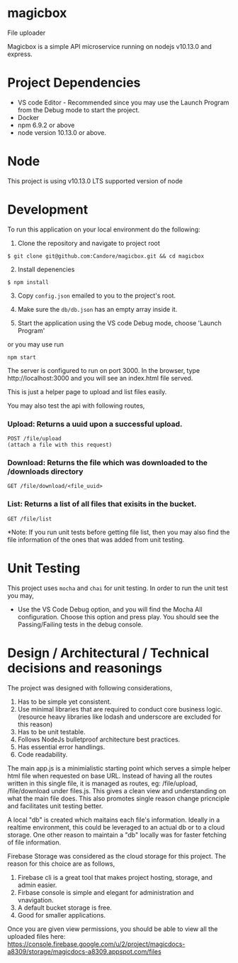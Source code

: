 # magicbox
File uploader

Magicbox is a simple API microservice running on nodejs v10.13.0 and express.

# Project Dependencies
* VS code Editor - Recommended since you may use the Launch Program from the Debug mode to start the project.
* Docker
* npm 6.9.2 or above
* node version 10.13.0 or above.

# Node
This project is using v10.13.0 LTS supported version of node

# Development

To run this application on your local environment do the following: 

1. Clone the repository and navigate to project root

```
$ git clone git@github.com:Candore/magicbox.git && cd magicbox
```

2. Install depenencies

```
$ npm install
```

3. Copy `config.json` emailed to you to the project's root. 

4. Make sure the `db/db.json` has an empty array inside it.

5. Start the application using the VS code Debug mode, choose 'Launch Program'

or you may use run 
```
npm start
```

The server is configured to run on port 3000. In the browser, type http://localhost:3000 and you will see an index.html file served.

This is just a helper page to upload and list files easily.

You may also test the api with following routes,

### Upload: Returns a uuid upon a successful upload.
```
POST /file/upload 
(attach a file with this request)
```

### Download: Returns the file which was downloaded to the /downloads directory
```
GET /file/download/<file_uuid>
```
### List: Returns a list of all files that exisits in the bucket.
```
GET /file/list 
```
*Note: If you run unit tests before getting file list, then you may also find the file information of the ones that was added from unit testing.

# Unit Testing

 This project uses `mocha` and `chai` for unit testing.
 In order to run the unit test you may,
 * Use the VS Code Debug option, and you will find the Mocha All configuration. Choose this option and press play.
   You should see the Passing/Failing tests in the debug console.

# Design / Architectural / Technical decisions and reasonings

 The project was designed with following considerations,

 1. Has to be simple yet consistent.
 2. Use minimal libraries that are required to conduct core business logic. (resource heavy libraries like lodash and underscore are excluded for this reason)
 3. Has to be unit testable. 
 4. Follows NodeJs bulletproof architecture best practices.
 5. Has essential error handlings.
 6. Code readability.

 The main app.js is a minimialistic starting point which serves a simple helper html file when requested on base URL. Instead of having all the routes written in this single file, it is managed as routes, eg: /file/upload, /file/download under files.js. This gives a clean view and understanding on what the main file does. This also promotes single reason change pricnciple and facilitates unit testing better.

A local "db" is created which maitains each file's information. Ideally in a realtime environment, this could be leveraged to an actual db or to a cloud storage. One other reason to maintain a "db" locally was for faster fetching of file information. 

Firebase Storage was considered as the cloud storage for this project. The reason for this choice are as follows, 
 1. Firebase cli is a great tool that makes project hosting, storage, and admin easier.
 2. Firbase console is simple and elegant for administration and vnavigation.
 3. A default bucket storage is free.
 4. Good for smaller applications.

Once you are given view permissions, you should be able to view all the uploaded files here: https://console.firebase.google.com/u/2/project/magicdocs-a8309/storage/magicdocs-a8309.appspot.com/files



